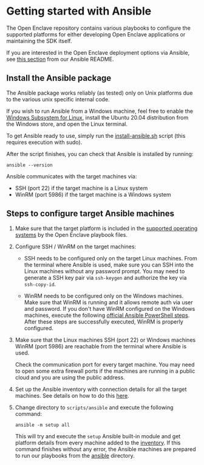 # Getting started with Ansible

The Open Enclave repository contains various playbooks to configure the supported platforms for either developing Open Enclave applications or maintaining the SDK itself.

If you are interested in the Open Enclave deployment options via Ansible, see [this section](https://github.com/openenclave/openenclave/tree/master/scripts/ansible#open-enclave-deployment-options-via-ansible) from our Ansible README.

## Install the Ansible package

The Ansible package works reliably (as tested) only on Unix platforms due to the various unix specific internal code.

If you wish to run Ansible from a Windows machine, feel free to enable the [Windows Subsystem for Linux](https://docs.microsoft.com/en-us/windows/wsl/install-win10), install the Ubuntu 20.04 distribution from the Windows store, and open the Linux terminal.

To get Ansible ready to use, simply run the [install-ansible.sh](/scripts/ansible/install-ansible.sh) script (this requires execution with sudo).

After the script finishes, you can check that Ansible is installed by running:

```
ansible --version
```

Ansible communicates with the target machines via:

* SSH (port 22) if the target machine is a Linux system
* WinRM (port 5986) if the target machine is a Windows system

## Steps to configure target Ansible machines

1. Make sure that the target platform is included in the [supported operating systems](https://github.com/openenclave/openenclave/blob/master/scripts/ansible/README.md#supported-platforms-by-the-ansible-playbooks) by the Open Enclave playbook files.

2. Configure SSH / WinRM on the target machines:

    * SSH needs to be configured only on the target Linux machines. From the terminal where Ansible is used, make sure you can SSH into the Linux machines without any password prompt. You may need to generate a SSH key pair via `ssh-keygen` and authorize the key via `ssh-copy-id`.

    * WinRM needs to be configured only on the Windows machines. Make sure that WinRM is running and it allows remote auth via user and password. If you don't have WinRM configured on the Windows machines, execute the following [official Ansible PowerShell steps](https://docs.ansible.com/ansible/latest/user_guide/windows_setup.html#winrm-setup). After these steps are successfully executed, WinRM is properly configured.

3. Make sure that the Linux machines SSH (port 22) or Windows machines WinRM (port 5986) are reachable from the terminal where Ansible is used.

    Check the communication port for every target machine. You may need to open some extra firewall ports if the machines are running in a public cloud and you are using the public address.

4. Set up the Ansible inventory with connection details for all the target machines. See details on how to do this [here](/scripts/ansible/inventory).

5. Change directory to `scripts/ansible` and execute the following command:

    ```
    ansible -m setup all
    ```

    This will try and execute the `setup` Ansible built-in module and get platform details from every machine added to the [inventory](/scripts/ansible/inventory). If this command finishes without any error, the Ansible machines are prepared to run our playbooks from the [ansible](/scripts/ansible) directory.
